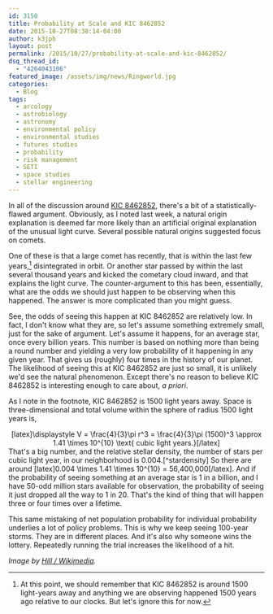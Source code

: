 ```yaml
---
id: 3150
title: Probability at Scale and KIC 8462852
date: 2015-10-27T08:38:14-04:00
author: k3jph
layout: post
permalink: /2015/10/27/probability-at-scale-and-kic-8462852/
dsq_thread_id:
  - "4264043106"
featured_image: /assets/img/news/Ringworld.jpg
categories:
  - Blog
tags:
  - arcology
  - astrobiology
  - astronomy
  - environmental policy
  - environmental studies
  - futures studies
  - probability
  - risk management
  - SETI
  - space studies
  - stellar engineering
---
```

In all of the discussion around [KIC 8462852](https://jameshoward.us/2015/10/17/applying-bayes-to-kic-8462852/), there's a bit of a statistically-flawed argument.  Obviously, as I noted last week, a natural origin explanation is deemed far more likely than an artificial original explanation of the unusual light curve.  Several possible natural origins suggested focus on comets. 

One of these is that a large comet has recently, that is within the last few years,[^1] disintegrated in orbit.  Or another star passed by within the last several thousand years and kicked the cometary cloud inward, and that explains the light curve.  The counter-argument to this has been, essentially, what are the odds we should just happen to be observing when this happened.  The answer is more complicated than you might guess.

See, the odds of seeing this happen at KIC 8462852 are relatively low.  In fact, I don't know what they are, so let's assume something extremely small, just for the sake of argument.  Let's assume it happens, for an average star, once every billion years.  This number is based on nothing more than being a round number and yielding a very low probability of it happening in any given year.  That gives us (roughly) four times in the history of our planet.  The likelihood of seeing this at KIC 8462852 are just so small, it is unlikely we'd see the natural phenomenon.  Except there's no reason to believe KIC 8462852 is interesting enough to care about, _a priori_.

As I note in the footnote, KIC 8462852 is 1500 light years away.  Space is three-dimensional and total volume within the sphere of radius 1500 light years is,
<center>[latex]\displaystyle V = \frac{4}{3}\pi r^3 = \frac{4}{3}\pi (1500)^3 \approx 1.41 \times 10^{10} \text{ cubic light years.}[/latex]</center>
That's a big number, and the relative stellar density, the number of stars per cubic light year, in our neighborhood is 0.004.[^stardensity]  So there are around [latex]0.004 \times 1.41 \times 10^{10} = 56,400,000[/latex].  And if the probability of seeing something at an average star is 1 in a billion, and I have 50-odd million stars available for observation, the probability of seeing it just dropped all the way to 1 in 20.  That's the kind of thing that will happen three or four times over a lifetime.  

This same mistaking of net population probability for individual probability underlies a lot of policy problems.  This is why we keep seeing 100-year storms.  They are in different places.  And it's also why someone wins the lottery.  Repeatedly running the trial increases the likelihood of a hit.

[^1]: At this point, we should remember that KIC 8462852 is around 1500 light-years away and anything we are observing happened 1500 years ago relative to our clocks.  But let's ignore this for now.
[^stardensity]: Erik Gregersen, _The Milky Way and Beyond_, Rosen Publishing Group. pp. 35–36.

_Image by [Hill / Wikimedia](https://commons.wikimedia.org/wiki/File:Ringworld.jpg)._

